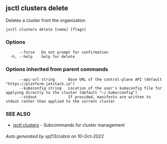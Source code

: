 ## jsctl clusters delete

Deletes a cluster from the organization

```
jsctl clusters delete [name] [flags]
```

### Options

```
      --force   Do not prompt for confirmation
  -h, --help    help for delete
```

### Options inherited from parent commands

```
      --api-url string      Base URL of the control-plane API (default "https://platform.jetstack.io")
      --kubeconfig string   Location of the user's kubeconfig file for applying directly to the cluster (default "~/.kube/config")
      --stdout              If provided, manifests are written to stdout rather than applied to the current cluster
```

### SEE ALSO

* [jsctl clusters](jsctl_clusters.md)	 - Subcommands for cluster management

###### Auto generated by spf13/cobra on 10-Oct-2022
